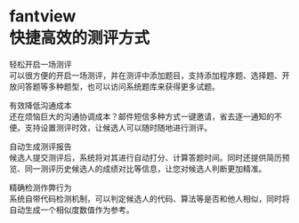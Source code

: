 fantview  
快捷高效的测评方式
========


轻松开启一场测评  
可以很方便的开启一场测评，并在测评中添加题目，支持添加程序题、选择题、开放问答题等多种题型，也可以访问系统题库来获得更多试题。  

有效降低沟通成本  
还在烦恼巨大的沟通协调成本？邮件短信多种方式一键邀请，省去逐一通知的不便。支持设置测评时效，让候选人可以随时随地进行测评。  

自动生成测评报告  
候选人提交测评后，系统将对其进行自动打分、计算答题时间。同时还提供简历预览、同一测评历史候选人的成绩对比等信息，让您对候选人判断更加精准。  

精确检测作弊行为  
系统自带代码检测机制，可以判定候选人的代码、算法等是否和他人相似，同时将自动生成一个相似度数值作为参考。  

